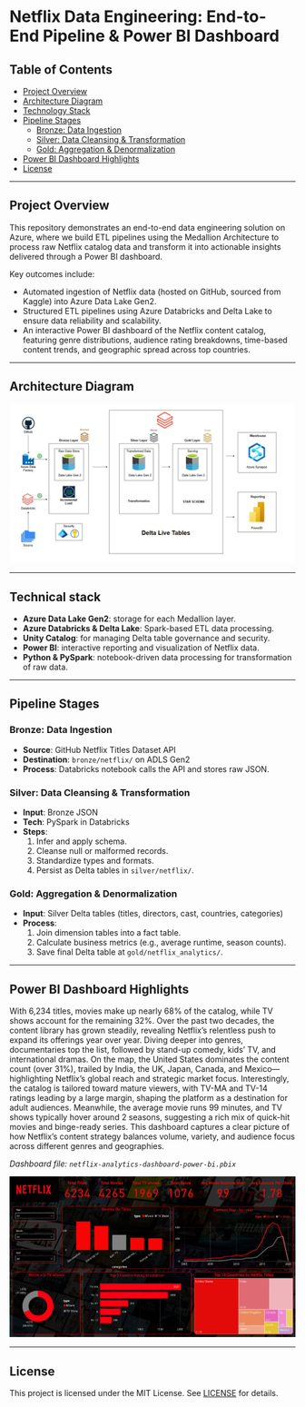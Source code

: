 
# Netflix Data Engineering: End-to-End Pipeline & Power BI Dashboard

## Table of Contents
- [Project Overview](#project-overview)
- [Architecture Diagram](#architecture-diagram)
- [Technology Stack](#technology-stack)
- [Pipeline Stages](#pipeline-stages)
  - [Bronze: Data Ingestion](#bronze-data-ingestion)
  - [Silver: Data Cleansing & Transformation](#silver-data-cleansing--transformation)
  - [Gold: Aggregation & Denormalization](#gold-aggregation--denormalization)
- [Power BI Dashboard Highlights](#power-bi-dashboard-highlights)
- [License](#license)

---

## Project Overview
This repository demonstrates an end-to-end data engineering solution on Azure, where we build ETL pipelines using the Medallion Architecture to process raw Netflix catalog data and transform it into actionable insights delivered through a Power BI dashboard.

Key outcomes include:
- Automated ingestion of Netflix data (hosted on GitHub, sourced from Kaggle) into Azure Data Lake Gen2.
- Structured ETL pipelines using Azure Databricks and Delta Lake to ensure data reliability and scalability.
- An interactive Power BI dashboard of the Netflix content catalog, featuring genre distributions, audience rating breakdowns, time-based content trends, and geographic spread across top countries.

---

## Architecture Diagram

![Netflix Data Engineering Architecture](https://raw.githubusercontent.com/adityarajendrashanbhag/Netfix-Azure-data-engineering-project-with-PowerBI-dashboard/main/netflix-data-engineering-architecture.jpg)


---

## Technical stack
- **Azure Data Lake Gen2**: storage for each Medallion layer.
- **Azure Databricks & Delta Lake**: Spark-based ETL data processing.
- **Unity Catalog**: for managing Delta table governance and security.
- **Power BI**: interactive reporting and visualization of Netflix data.
- **Python & PySpark**: notebook-driven data processing for transformation of raw data.

---

## Pipeline Stages

### Bronze: Data Ingestion  
- **Source**: GitHub Netflix Titles Dataset API  
- **Destination**: `bronze/netflix/` on ADLS Gen2  
- **Process**: Databricks notebook calls the API and stores raw JSON.  

### Silver: Data Cleansing & Transformation  
- **Input**: Bronze JSON  
- **Tech**: PySpark in Databricks  
- **Steps**:
  1. Infer and apply schema.  
  2. Cleanse null or malformed records.  
  3. Standardize types and formats.  
  4. Persist as Delta tables in `silver/netflix/`.  

### Gold: Aggregation & Denormalization  
- **Input**: Silver Delta tables (titles, directors, cast, countries, categories)  
- **Process**:
  1. Join dimension tables into a fact table.  
  2. Calculate business metrics (e.g., average runtime, season counts).  
  3. Save final Delta table at `gold/netflix_analytics/`.  

---

## Power BI Dashboard Highlights
With 6,234 titles, movies make up nearly 68% of the catalog, while TV shows account for the remaining 32%. Over the past two decades, the content library has grown steadily, revealing Netflix’s relentless push to expand its offerings year over year.
Diving deeper into genres, documentaries top the list, followed by stand-up comedy, kids’ TV, and international dramas. On the map, the United States dominates the content count (over 31%), trailed by India, the UK, Japan, Canada, and Mexico—highlighting Netflix’s global reach and strategic market focus.
Interestingly, the catalog is tailored toward mature viewers, with TV-MA and TV-14 ratings leading by a large margin, shaping the platform as a destination for adult audiences. Meanwhile, the average movie runs 99 minutes, and TV shows typically hover around 2 seasons, suggesting a rich mix of quick-hit movies and binge-ready series.
This dashboard captures a clear picture of how Netflix’s content strategy balances volume, variety, and audience focus across different genres and geographies. 


*Dashboard file: `netflix-analytics-dashboard-power-bi.pbix`*


![Netflix Analytics Dashboard](https://raw.githubusercontent.com/adityarajendrashanbhag/Netfix-Azure-data-engineering-project-with-PowerBI-dashboard/main/analytics-dashboard/netflix-analytics-dashboard-power-bi.jpg)


---

## License
This project is licensed under the MIT License. See [LICENSE](LICENSE) for details.
